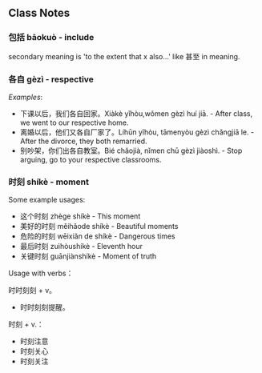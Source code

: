 
## Class Notes

### 包括 bāokuò - include

secondary meaning is 'to the extent that x also...' like 甚至 in meaning.

### 各自 gèzì - respective

_Examples_:

- 下课以后，我们各自回家。Xiàkè yǐhòu,wǒmen gèzì huí jiā. - After class, we went to our respective home.
- 离婚以后，他们又各自厂家了。Líhūn yǐhòu, tāmenyòu gèzì chǎngjiā le. - After the divorce, they b​oth remarried.
- 别吵架，你们出各自教室。Bié chǎojià, nǐmen chū gèzì jiàoshì. - Stop arguing, go to your respective classrooms.

### 时刻 shíkè - moment

Some example usages:

- 这个时刻 zhège shíkè - This moment
- 美好的时刻 měihǎode shíkè - Beautiful moments
- 危险的时刻 wēixiǎn de shíkè - Dangerous times
- 最后时刻 zuìhòushíkè - Eleventh hour
- 关键时刻 guānjiànshíkè - Moment of truth

Usage with verbs：

时时刻刻 + v。

- 时时刻刻提醒。

时刻 + v.：

- 时刻注意
- 时刻关心
- 时刻关注